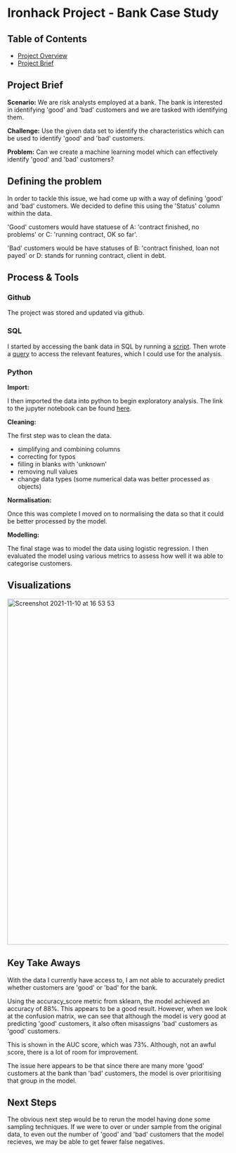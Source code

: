 # Ironhack Project - Bank Case Study

## Table of Contents
- [Project Overview](#Project-Overview)
- [Project Brief](#Project-Brief)


## Project Brief

**Scenario:** We are risk analysts employed at a bank. The bank is interested in identifying 'good' and 'bad' customers and we are tasked with identifying them.

**Challenge:** Use the given data set to identify the characteristics which can be used to identify 'good' and 'bad' customers.

**Problem:** Can we create a machine learning model which can effectively identify 'good' and 'bad' customers?


## Defining the problem

In order to tackle this issue, we had come up with a way of defining 'good' and 'bad' customers. We decided to define this using the 'Status' column within the data.

'Good' customers would have statuese of A: 'contract finished, no problems' or C: 'running contract, OK so far'. 

'Bad' customers would be have statuses of B: 'contract finished, loan not payed' or D: stands for running contract, client in debt.


## Process & Tools

### Github

The project was stored and updated via github.

### SQL

I started by accessing the bank data in SQL by running a [script](https://github.com/zachighton/example_layout/blob/main/bank_sql_dump_script.sql). Then wrote a [query](https://github.com/zachighton/example_layout/blob/main/bank_sql_query.sql) to access the relevant features, which I could use for the analysis.

### Python

**Import:**

I then imported the data into python to begin exploratory analysis. The link to the jupyter notebook can be found [here](https://github.com/zachighton/example_layout/blob/main/log_regression_bank.ipynb).

**Cleaning:**

The first step was to clean the data.
- simplifying and combining columns
- correcting for typos
- filling in blanks with 'unknown'
- removing null values
- change data types (some numerical data was better processed as objects)

**Normalisation:**

Once this was complete I moved on to normalising the data so that it could be better processed by the model.

**Modelling:**

The final stage was to model the data using logistic regression. I then evaluated the model using various metrics to assess how well it wa able to categorise customers.

## Visualizations

<img width="788" alt="Screenshot 2021-11-10 at 16 53 53" src="https://user-images.githubusercontent.com/89530964/141146633-465d0271-c077-499d-8c11-b615ff54caa3.png">


## Key Take Aways

With the data I currently have access to, I am not able to accurately predict whether customers are 'good' or 'bad' for the bank.

Using the accuracy_score metric from sklearn, the model achieved an accuracy of 88%. This appears to be a good result. However, when we look at the confusion matrix, we can see that although the model is very good at predicting 'good' customers, it also often misassigns 'bad' customers as 'good' customers.

This is shown in the AUC score, which was 73%. Although, not an awful score, there is a lot of room for improvement.

The issue here appears to be that since there are many more 'good' customers at the bank than 'bad' customers, the model is over prioritising that group in the model.


## Next Steps

The obvious next step would be to rerun the model having done some sampling techniques. If we were to over or under sample from the original data, to even out the number of 'good' and 'bad' customers that the model recieves, we may be able to get fewer false negatives.





